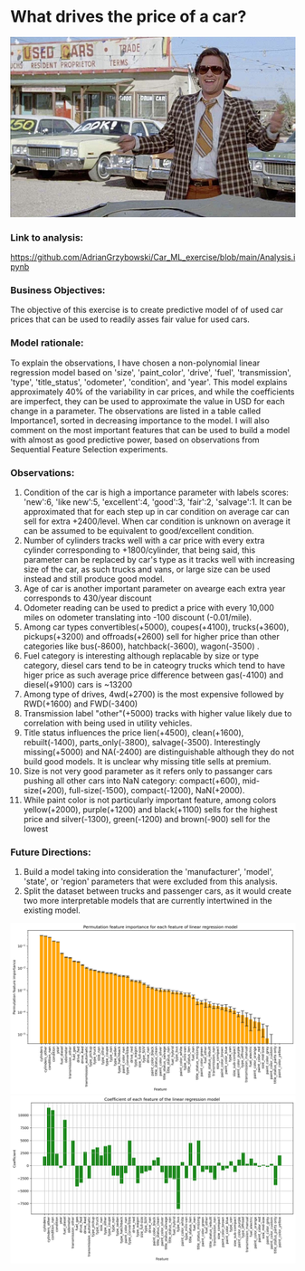 # What drives the price of a car?
![](images/kurt.jpeg)

### Link to analysis:
https://github.com/AdrianGrzybowski/Car_ML_exercise/blob/main/Analysis.ipynb
### Business Objectives:
The objective of this exercise is to create predictive model of of used car prices that can be used to readily asses fair value for used cars. 

### Model rationale:
To explain the observations, I have chosen a non-polynomial linear regression model based on 'size', 'paint_color', 'drive', 'fuel', 'transmission', 'type', 'title_status', 'odometer', 'condition', and 'year'. This model explains approximately 40% of the variability in car prices, and while the coefficients are imperfect, they can be used to approximate the value in USD for each change in a parameter. The observations are listed in a table called Importance1, sorted in decreasing importance to the model. I will also comment on the most important features that can be used to build a model with almost as good predictive power, based on observations from Sequential Feature Selection experiments.
### Observations:
1. Condition of the car is high a importance parameter with labels scores: 'new':6, 'like new':5, 'excellent':4, 'good':3, 'fair':2, 'salvage':1. It can be approximated that for each step up in car condition on average car can sell for extra +2400/level. When car condition is unknown on average it can be assumed to be equivalent to good/excellent condition.
2. Number of cylinders tracks well with a car price with every extra cylinder corresponding to +1800/cylinder, that being said, this parameter can be replaced by car's type as it tracks well with increasing size of the car, as such trucks and vans, or large size can be used instead and still produce good model.
3. Age of car is another important parameter on avearge each extra year corresponds to 430/year discount
4. Odometer reading can be used to predict a price with every 10,000 miles on odometer translating into -100 discount (-0.01/mile).
5. Among car types convertibles(+5000), coupes(+4100), trucks(+3600), pickups(+3200) and offroads(+2600) sell for higher price than other categories like bus(-8600), hatchback(-3600), wagon(-3500) .  
6. Fuel category is interesting although replacable by size or type category, diesel cars tend to be in cateogry trucks which tend to have higer price as such average price difference between gas(-4100) and diesel(+9100) cars is ~13200
7. Among type of drives, 4wd(+2700) is the most expensive followed by RWD(+1600) and FWD(-3400)
8. Transmission label "other"(+5000) tracks with higher value likely due to correlation with being used in utility vehicles. 
9. Title status influences the price lien(+4500), clean(+1600), rebuilt(-1400), parts_only(-3800), salvage(-3500). Interestingly missing(+5000) and NA(-2400) are distinguishable although they do not build good models. It is unclear why missing title sells at premium. 
10. Size is not very good parameter as it refers only to passanger cars pushing all other cars into NaN category: compact(+600), mid-size(+200), full-size(-1500), compact(-1200), NaN(+2000).
11. While paint color is not particularly important feature, among colors yellow(+2000), purple(+1200) and black(+1100) sells for the highest price and silver(-1300), green(-1200) and brown(-900) sell for the lowest 

### Future Directions:
1. Build a model taking into consideration the 'manufacturer', 'model', 'state', or 'region' parameters that were excluded from this analysis.
2. Split the dataset between trucks and passenger cars, as it would create two more interpretable models that are currently intertwined in the existing model.
	
![](images/Fig1.png)
![](images/Fig1b.png)
